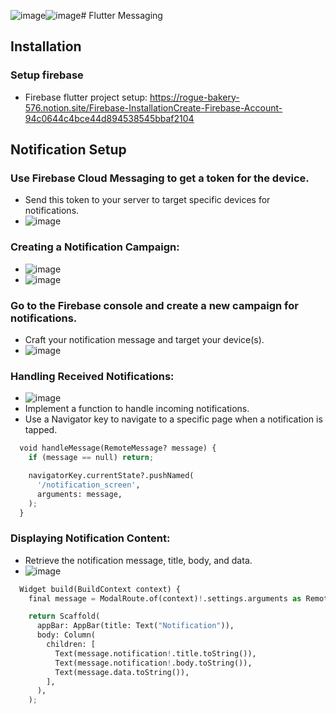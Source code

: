 ![image](https://github.com/AdonisZK/Flutter-Push-Notification/assets/48209612/11268880-ba74-4404-8685-fe5b2afdde8a)![image](https://github.com/AdonisZK/Flutter-Push-Notification/assets/48209612/13d9778c-4b29-45a2-a5e3-b4fcd69ae199)# Flutter Messaging

## Installation

### Setup firebase

- Firebase flutter project setup: https://rogue-bakery-576.notion.site/Firebase-InstallationCreate-Firebase-Account-94c0644c4bce44d894538545bbaf2104

## Notification Setup

### Use Firebase Cloud Messaging to get a token for the device.
- Send this token to your server to target specific devices for notifications.
- ![image](https://github.com/AdonisZK/Flutter-Push-Notification/assets/48209612/b7a88ca1-655b-48ad-a0bc-2af9945704f6)

### Creating a Notification Campaign:
- ![image](https://github.com/AdonisZK/Flutter-Push-Notification/assets/48209612/9f23165c-82d5-4582-a9ac-2e7f7c530d55)
- ![image](https://github.com/AdonisZK/Flutter-Push-Notification/assets/48209612/1839fe34-2ddb-4d94-bdf1-1b05e9639f6f)

### Go to the Firebase console and create a new campaign for notifications.
- Craft your notification message and target your device(s).
- ![image](https://github.com/AdonisZK/Flutter-Push-Notification/assets/48209612/eb31a750-7004-4530-b4e1-6b7dbaf4777b)

### Handling Received Notifications:
- ![image](https://github.com/AdonisZK/Flutter-Push-Notification/assets/48209612/09bb3ad6-697b-4f4a-a62a-b3cdf770efe9)
- Implement a function to handle incoming notifications.
- Use a Navigator key to navigate to a specific page when a notification is tapped.
```python
  void handleMessage(RemoteMessage? message) {
    if (message == null) return;

    navigatorKey.currentState?.pushNamed(
      '/notification_screen',
      arguments: message,
    );
  }
```
### Displaying Notification Content:
- Retrieve the notification message, title, body, and data.
- ![image](https://github.com/AdonisZK/Flutter-Push-Notification/assets/48209612/15014769-d135-405b-965d-e57b9e2e09ec)
```python
  Widget build(BuildContext context) {
    final message = ModalRoute.of(context)!.settings.arguments as RemoteMessage;

    return Scaffold(
      appBar: AppBar(title: Text("Notification")),
      body: Column(
        children: [
          Text(message.notification!.title.toString()),
          Text(message.notification!.body.toString()),
          Text(message.data.toString()),
        ],
      ),
    );
```
